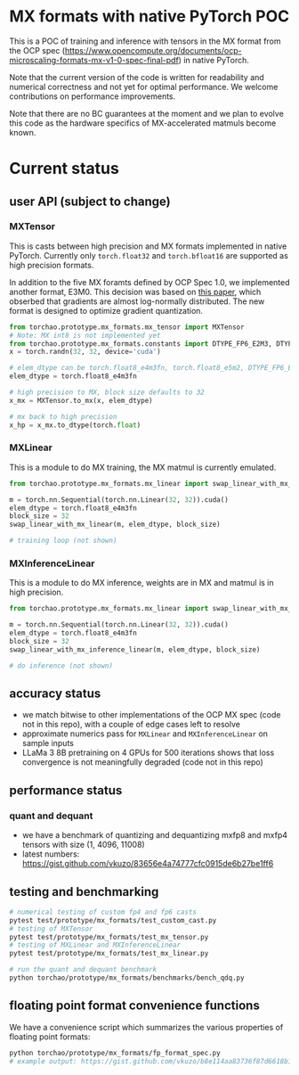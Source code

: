 # MX formats with native PyTorch POC

This is a POC of training and inference with tensors in the MX format from the OCP spec (https://www.opencompute.org/documents/ocp-microscaling-formats-mx-v1-0-spec-final-pdf) in native PyTorch.

Note that the current version of the code is written for readability and
numerical correctness and not yet for optimal performance. We welcome
contributions on performance improvements.

Note that there are no BC guarantees at the moment and we plan to evolve
this code as the hardware specifics of MX-accelerated matmuls become
known.

# Current status

## user API (subject to change)

### MXTensor

This is casts between high precision and MX formats implemented in native PyTorch. Currently
only `torch.float32` and `torch.bfloat16` are supported as high precision formats.

In addition to the five MX foramts defined by OCP Spec 1.0, we implemented another format, E3M0.
This decision was based on [this paper](https://openreview.net/pdf?id=EoFNy62JGd), which obserbed
that gradients are almost log-normally distributed. The new format is designed to optimize gradient
quantization.

```python
from torchao.prototype.mx_formats.mx_tensor import MXTensor
# Note: MX int8 is not implemented yet
from torchao.prototype.mx_formats.constants import DTYPE_FP6_E2M3, DTYPE_FP6_E3M2, DTYPE_FP4_E2M1, DTYPE_FP4_E3M0
x = torch.randn(32, 32, device='cuda')

# elem_dtype can be torch.float8_e4m3fn, torch.float8_e5m2, DTYPE_FP6_E2M3, DTYPE_FP6_E3M2, DTYPE_FP4_E2M1, DTYPE_FP4_E3M0
elem_dtype = torch.float8_e4m3fn

# high precision to MX, block size defaults to 32
x_mx = MXTensor.to_mx(x, elem_dtype)

# mx back to high precision
x_hp = x_mx.to_dtype(torch.float)
```

### MXLinear

This is a module to do MX training, the MX matmul is currently emulated.

```python
from torchao.prototype.mx_formats.mx_linear import swap_linear_with_mx_linear

m = torch.nn.Sequential(torch.nn.Linear(32, 32)).cuda()
elem_dtype = torch.float8_e4m3fn
block_size = 32
swap_linear_with_mx_linear(m, elem_dtype, block_size)

# training loop (not shown)
```

### MXInferenceLinear

This is a module to do MX inference, weights are in MX and matmul is in high precision.

```python
from torchao.prototype.mx_formats.mx_linear import swap_linear_with_mx_inference_linear

m = torch.nn.Sequential(torch.nn.Linear(32, 32)).cuda()
elem_dtype = torch.float8_e4m3fn
block_size = 32
swap_linear_with_mx_inference_linear(m, elem_dtype, block_size)

# do inference (not shown)
```

## accuracy status
* we match bitwise to other implementations of the OCP MX spec (code not in this repo), with a couple of edge cases left to resolve
* approximate numerics pass for `MXLinear` and `MXInferenceLinear` on sample inputs
* LLaMa 3 8B pretraining on 4 GPUs for 500 iterations shows that loss convergence is not meaningfully degraded (code not in this repo)

## performance status

### quant and dequant

* we have a benchmark of quantizing and dequantizing mxfp8 and mxfp4 tensors with size (1, 4096, 11008)
* latest numbers: https://gist.github.com/vkuzo/83656e4a74777cfc0915de6b27be1ff6

## testing and benchmarking

```bash
# numerical testing of custom fp4 and fp6 casts
pytest test/prototype/mx_formats/test_custom_cast.py
# testing of MXTensor
pytest test/prototype/mx_formats/test_mx_tensor.py
# testing of MXLinear and MXInferenceLinear
pytest test/prototype/mx_formats/test_mx_linear.py

# run the quant and dequant benchmark
python torchao/prototype/mx_formats/benchmarks/bench_qdq.py
```

## floating point format convenience functions

We have a convenience script which summarizes the various properties of
floating point formats:

```bash
python torchao/prototype/mx_formats/fp_format_spec.py
# example output: https://gist.github.com/vkuzo/b8e114aa83736f87d6618b16aa8588c0
```
